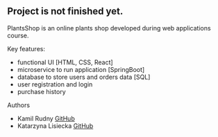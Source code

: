 ## Project is not finished yet.

PlantsShop is an online plants shop developed during web applications course. 

Key features:
- functional UI [HTML, CSS, React]
- microservice to run application [SpringBoot]
- database to store users and orders data [SQL]
- user registration and login
- purchase history

Authors 

- Kamil Rudny [GitHub](https://github.com/krudny)
- Katarzyna Lisiecka [GitHub](https://github.com/lisieckaK00)
